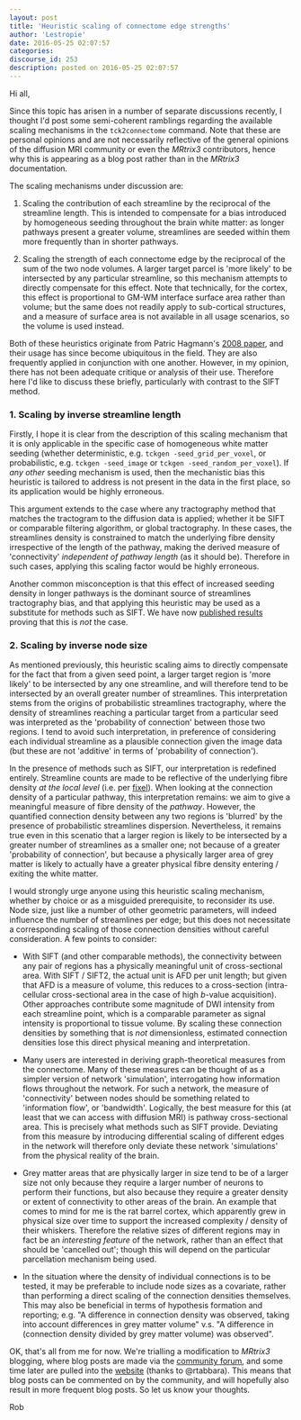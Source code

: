 ```yaml
---
layout: post
title: 'Heuristic scaling of connectome edge strengths'
author: 'Lestropie'
date: 2016-05-25 02:07:57
categories:
discourse_id: 253
description: posted on 2016-05-25 02:07:57
---
```

Hi all,

Since this topic has arisen in a number of separate discussions recently, I thought I'd post some semi-coherent ramblings regarding the available scaling mechanisms in the `tck2connectome` command. Note that these are personal opinions and are not necessarily reflective of the general opinions of the diffusion MRI community or even the *MRtrix3* contributors, hence why this is appearing as a blog post rather than in the *MRtrix3* documentation.

The scaling mechanisms under discussion are:

1. Scaling the contribution of each streamline by the reciprocal of the streamline length. This is intended to compensate for a bias introduced by homogeneous seeding throughout the brain white matter: as longer pathways present a greater volume, streamlines are seeded within them more frequently than in shorter pathways.

2. Scaling the strength of each connectome edge by the reciprocal of the sum of the two node volumes. A larger target parcel is 'more likely' to be intersected by any particular streamline, so this mechanism attempts to directly compensate for this effect. Note that technically, for the cortex, this effect is proportional to GM-WM interface surface area rather than volume; but the same does not readily apply to sub-cortical structures, and a measure of surface area is not available in all usage scenarios, so the volume is used instead.

Both of these heuristics originate from Patric Hagmann's [2008 paper](http://journals.plos.org/plosbiology/article?id=10.1371/journal.pbio.0060159), and their usage has since become ubiquitous in the field. They are also frequently applied in conjunction with one another. However, in my opinion, there has not been adequate critique or analysis of their use. Therefore here I'd like to discuss these briefly, particularly with contrast to the SIFT method.

### 1. Scaling by inverse streamline length

Firstly, I hope it is clear from the description of this scaling mechanism that it is only applicable in the specific case of homogeneous white matter seeding (whether deterministic, e.g. `tckgen -seed_grid_per_voxel`, or probabilistic, e.g. `tckgen -seed_image` or `tckgen -seed_random_per_voxel`). If *any other* seeding mechanism is used, then the mechanistic bias this heuristic is tailored to address is not present in the data in the first place, so its application would be highly erroneous.

This argument extends to the case where any tractography method that matches the tractogram to the diffusion data is applied; whether it be SIFT or comparable filtering algorithm, or global tractography. In these cases, the streamlines density is constrained to match the underlying fibre density irrespective of the length of the pathway, making the derived measure of 'connectivity' *independent of pathway length* (as it should be). Therefore in such cases, applying this scaling factor would be highly erroneous.

Another common misconception is that this effect of increased seeding density in longer pathways is the dominant source of streamlines tractography bias, and that applying this heuristic may be used as a substitute for methods such as SIFT. We have now [published results](http://www.sciencedirect.com/science/article/pii/S1053811916301677) proving that this is *not* the case.

### 2. Scaling by inverse node size

As mentioned previously, this heuristic scaling aims to directly compensate for the fact that from a given seed point, a larger target region is 'more likely' to be intersected by any one streamline, and will therefore tend to be intersected by an overall greater number of streamlines. This interpretation stems from the origins of probabilistic streamlines tractography, where the density of streamlines reaching a particular target from a particular seed was interpreted as the 'probability of connection' between those two regions. I tend to avoid such interpretation, in preference of considering each individual streamline as a plausible connection given the image data (but these are not 'additive' in terms of 'probability of connection').

In the presence of methods such as SIFT, our interpretation is redefined entirely. Streamline counts are made to be reflective of the underlying fibre density *at the local level* (i.e. per [fixel](http://mrtrix.readthedocs.io/en/latest/concepts/dixels_fixels.html)). When looking at the connection density of a particular pathway, this interpretation remains: we aim to give a meaningful measure of fibre density of the *pathway*. However, the quantified connection density between any two regions is 'blurred' by the presence of probabilistic streamlines dispersion. Nevertheless, it remains true even in this scenatio that a larger region is likely to be intersected by a greater number of streamlines as a smaller one; not because of a greater 'probability of connection', but because a physically larger area of grey matter is likely to actually have a greater physical fibre density entering / exiting the white matter.

I would strongly urge anyone using this heuristic scaling mechanism, whether by choice or as a misguided prerequisite, to reconsider its use. Node size, just like a number of other geometric parameters, will indeed influence the number of streamlines per edge; but this does not necessitate a corresponding scaling of those connection densities without careful consideration. A few points to consider:

- With SIFT (and other comparable methods), the connectivity between any pair of regions has a physically meaningful unit of cross-sectional area. With SIFT / SIFT2, the actual unit is AFD per unit length; but given that AFD is a measure of volume, this reduces to a cross-section (intra-cellular cross-sectional area in the case of high *b*-value acquisition). Other approaches contribute some magnitude of DWI intensity from each streamline point, which is a comparable parameter as signal intensity is proportional to tissue volume. By scaling these connection densities by something that is *not* dimensionless, estimated connection densities lose this direct physical meaning and interpretation.

- Many users are interested in deriving graph-theoretical measures from the connectome. Many of these measures can be thought of as a simpler version of network 'simulation', interrogating how information flows throughout the network. For such a network, the measure of 'connectivity' between nodes should be something related to 'information flow', or 'bandwidth'. Logically, the best measure for this (at least that we can access with diffusion MRI) is pathway cross-sectional area. This is precisely what methods such as SIFT provide. Deviating from this measure by introducing differential scaling of different edges in the network will therefore only deviate these network 'simulations' from the physical reality of the brain.

- Grey matter areas that are physically larger in size tend to be of a larger size not only because they require a larger number of neurons to perform their functions, but also because they require a greater density or extent of connectivity to other areas of the brain. An example that comes to mind for me is the rat barrel cortex, which apparently grew in physical size over time to support the increased complexity / density of their whiskers. Therefore the relative sizes of different regions may in fact be an *interesting feature* of the network, rather than an effect that should be 'cancelled out'; though this will depend on the particular parcellation mechanism being used.

- In the situation where the density of individual connections is to be tested, it may be preferable to include node sizes as a covariate, rather than performing a direct scaling of the connection densities themselves. This may also be beneficial in terms of hypothesis formation and reporting; e.g. "A difference in connection density was observed, taking into account differences in grey matter volume" v.s. "A difference in (connection density divided by grey matter volume) was observed".

OK, that's all from me for now. We're trialling a modification to *MRtrix3* blogging, where blog posts are made via the [community forum](http://community.mrtrix.org/c/annoucements), and some time later are pulled into the [website](http://www.mrtrix.org/blog/) (thanks to @rtabbara). This means that blog posts can be commented on by the community, and will hopefully also result in more frequent blog posts. So let us know your thoughts.

Rob
            